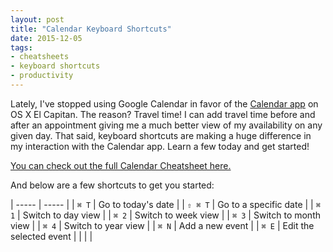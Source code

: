 ```yaml
---
layout: post
title: "Calendar Keyboard Shortcuts"
date: 2015-12-05
tags:
- cheatsheets
- keyboard shortcuts
- productivity
---
```


Lately, I've stopped using Google Calendar in favor of the [Calendar app](http://www.apple.com/osx/apps/#calendar) on OS X El Capitan. The reason? Travel time! I can add travel time before and after an appointment giving me a much better view of my availability on any given day. That said, keyboard shortcuts are making a huge difference in my interaction with the Calendar app. Learn a few today and get started!

[You can check out the full Calendar Cheatsheet here.](http://ursooperduper.github.io/cheatsheets/calendar/)

And below are a few shortcuts to get you started:

| ----- | ----- |
| ```⌘ T``` |	Go to today's date |
| ```⇧ ⌘ T``` |	Go to a specific date |
| ```⌘ 1``` |	Switch to day view |
| ```⌘ 2``` |	Switch to week view |
| ```⌘ 3``` |	Switch to month view |
| ```⌘ 4``` |	Switch to year view |
| ```⌘ N``` |	Add a new event |
| ```⌘ E``` |	Edit the selected event |
|  |  |
